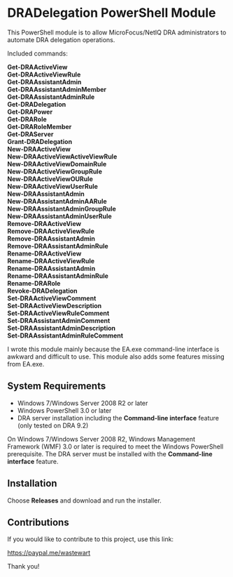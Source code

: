 # DRADelegation PowerShell Module

This PowerShell module is to allow MicroFocus/NetIQ DRA administrators to automate DRA delegation operations.

Included commands:

**Get-DRAActiveView  
Get-DRAActiveViewRule  
Get-DRAAssistantAdmin  
Get-DRAAssistantAdminMember  
Get-DRAAssistantAdminRule  
Get-DRADelegation  
Get-DRAPower  
Get-DRARole  
Get-DRARoleMember  
Get-DRAServer  
Grant-DRADelegation  
New-DRAActiveView  
New-DRAActiveViewActiveViewRule  
New-DRAActiveViewDomainRule  
New-DRAActiveViewGroupRule  
New-DRAActiveViewOURule  
New-DRAActiveViewUserRule  
New-DRAAssistantAdmin  
New-DRAAssistantAdminAARule  
New-DRAAssistantAdminGroupRule  
New-DRAAssistantAdminUserRule  
Remove-DRAActiveView  
Remove-DRAActiveViewRule  
Remove-DRAAssistantAdmin  
Remove-DRAAssistantAdminRule  
Rename-DRAActiveView  
Rename-DRAActiveViewRule  
Rename-DRAAssistantAdmin  
Rename-DRAAssistantAdminRule  
Rename-DRARole  
Revoke-DRADelegation  
Set-DRAActiveViewComment  
Set-DRAActiveViewDescription  
Set-DRAActiveViewRuleComment  
Set-DRAAssistantAdminComment  
Set-DRAAssistantAdminDescription  
Set-DRAAssistantAdminRuleComment**

I wrote this module mainly because the EA.exe command-line interface is awkward and difficult to use. This module also adds some features missing from EA.exe.

## System Requirements

* Windows 7/Windows Server 2008 R2 or later
* Windows PowerShell 3.0 or later
* DRA server installation including the **Command-line interface** feature (only tested on DRA 9.2)

On Windows 7/Windows Server 2008 R2, Windows Management Framework (WMF) 3.0 or later is required to meet the Windows PowerShell prerequisite. The DRA server must be installed with the **Command-line interface** feature.

## Installation

Choose **Releases** and download and run the installer.

## Contributions

If you would like to contribute to this project, use this link:

https://paypal.me/wastewart

Thank you!